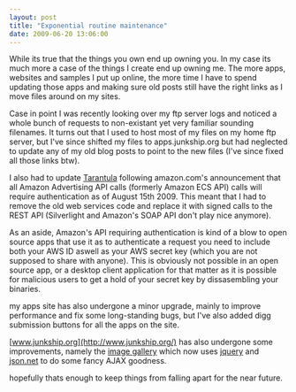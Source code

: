 ```yaml
---
layout: post
title: "Exponential routine maintenance"
date: 2009-06-20 13:06:00
---
```

While its true that the things you own end up owning you. In my case its much more a case of the things I create end up owning me. The more apps, websites and samples I put up online, the more time I have to spend updating those apps and making sure old posts still have the right links as I move files around on my sites.  

Case in point I was recently looking over my ftp server logs and noticed a whole bunch of requests to non-existant yet very familiar sounding filenames. It turns out that I used to host most of my files on my home ftp server, but I've since shifted my files to apps.junkship.org but had neglected to update any of my old blog posts to point to the new files (I've since fixed all those links btw).  

I also had to update [Tarantula](http://tarantula.nudecoder.com) following amazon.com's announcement that all Amazon Advertising API calls (formerly Amazon ECS API) calls will require authentication as of August 15th 2009. This meant that I had to remove the old web services code and replace it with signed calls to the REST API (Silverlight and Amazon's SOAP API don't play nice anymore).  

As an aside, Amazon's API requiring authentication is kind of a blow to open source apps that use it as to authenticate a request you need to include both your AWS ID aswell as your AWS secret key (which you are not supposed to share with anyone). This is obviously not possible in an open source app, or a desktop client application for that matter as it is possible for malicious users to get a hold of your secret key by dissasembling your binaries.  

my apps site has also undergone a minor upgrade, mainly to improve performance and fix some long-standing bugs, but I've also added digg submission buttons for all the apps on the site.  

[www.junkship.org](http://www.junkship.org/) has also undergone some improvements, namely the [image gallery](http://www.junkship.org/gallery/) which now uses [jquery](http://jquery.com/) and [json.net](http://james.newtonking.com/pages/json-net.aspx) to do some fancy AJAX goodness.  

hopefully thats enough to keep things from falling apart for the near future.   
